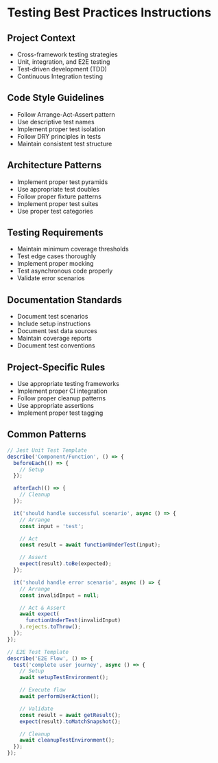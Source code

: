 # Testing Best Practices Instructions

## Project Context
- Cross-framework testing strategies
- Unit, integration, and E2E testing
- Test-driven development (TDD)
- Continuous Integration testing

## Code Style Guidelines
- Follow Arrange-Act-Assert pattern
- Use descriptive test names
- Implement proper test isolation
- Follow DRY principles in tests
- Maintain consistent test structure

## Architecture Patterns
- Implement proper test pyramids
- Use appropriate test doubles
- Follow proper fixture patterns
- Implement proper test suites
- Use proper test categories

## Testing Requirements
- Maintain minimum coverage thresholds
- Test edge cases thoroughly
- Implement proper mocking
- Test asynchronous code properly
- Validate error scenarios

## Documentation Standards
- Document test scenarios
- Include setup instructions
- Document test data sources
- Maintain coverage reports
- Document test conventions

## Project-Specific Rules
- Use appropriate testing frameworks
- Implement proper CI integration
- Follow proper cleanup patterns
- Use appropriate assertions
- Implement proper test tagging

## Common Patterns
```typescript
// Jest Unit Test Template
describe('Component/Function', () => {
  beforeEach(() => {
    // Setup
  });

  afterEach(() => {
    // Cleanup
  });

  it('should handle successful scenario', async () => {
    // Arrange
    const input = 'test';

    // Act
    const result = await functionUnderTest(input);

    // Assert
    expect(result).toBe(expected);
  });

  it('should handle error scenario', async () => {
    // Arrange
    const invalidInput = null;

    // Act & Assert
    await expect(
      functionUnderTest(invalidInput)
    ).rejects.toThrow();
  });
});

// E2E Test Template
describe('E2E Flow', () => {
  test('complete user journey', async () => {
    // Setup
    await setupTestEnvironment();

    // Execute flow
    await performUserAction();

    // Validate
    const result = await getResult();
    expect(result).toMatchSnapshot();

    // Cleanup
    await cleanupTestEnvironment();
  });
});
```